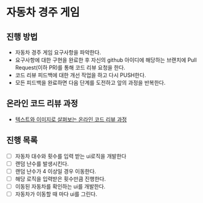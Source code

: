 # 자동차 경주 게임
## 진행 방법
* 자동차 경주 게임 요구사항을 파악한다.
* 요구사항에 대한 구현을 완료한 후 자신의 github 아이디에 해당하는 브랜치에 Pull Request(이하 PR)를 통해 코드 리뷰 요청을 한다.
* 코드 리뷰 피드백에 대한 개선 작업을 하고 다시 PUSH한다.
* 모든 피드백을 완료하면 다음 단계를 도전하고 앞의 과정을 반복한다.

## 온라인 코드 리뷰 과정
* [텍스트와 이미지로 살펴보는 온라인 코드 리뷰 과정](https://github.com/next-step/nextstep-docs/tree/master/codereview)


## 진행 목록
-[ ] 자동차 대수와 횟수를 입력 받는 ui로직을 개발한다
-[ ] 랜덤 난수를 발생시킨다.
-[ ] 랜덤 난수가 4 이상일 경우 이동한다.
-[ ] 해당 로직을 입력받은 횟수만큼 진행한다.
-[ ] 이동된 자동차를 확인하는 ui를 개발한다.
-[ ] 자동차가 이동할 때 마다 ui를 그린다. 